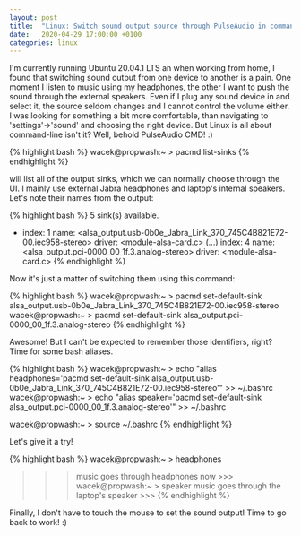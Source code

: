 ```yaml
---
layout: post
title:  "Linux: Switch sound output source through PulseAudio in command-line"
date:   2020-04-29 17:00:00 +0100
categories: linux
---
```


I'm currently running Ubuntu 20.04.1 LTS an when working from home, I found that switching sound output from one device to another is a pain. One moment I listen to music using my headphones, the other I want to push the sound through the external speakers. Even if I plug any sound device in and select it, the source seldom changes and I cannot control the volume either. I was looking for something a bit more comfortable, than navigating to 'settings'->'sound' and choosing the right device. But Linux is all about command-line isn't it? Well, behold PulseAudio CMD! :)

{% highlight bash %}
wacek@propwash:~ > pacmd list-sinks
{% endhighlight %}

will list all of the output sinks, which we can normally choose through the UI. I mainly use external Jabra headphones and laptop's internal speakers.
Let's note their names from the output:

{% highlight bash %}
5 sink(s) available.                   
  * index: 1
        name: <alsa_output.usb-0b0e_Jabra_Link_370_745C4B821E72-00.iec958-stereo>
        driver: <module-alsa-card.c>
(...)
    index: 4 
        name: <alsa_output.pci-0000_00_1f.3.analog-stereo>
        driver: <module-alsa-card.c> 
{% endhighlight %}

Now it's just a matter of switching them using this command:

{% highlight bash %}
wacek@propwash:~ > pacmd set-default-sink alsa_output.usb-0b0e_Jabra_Link_370_745C4B821E72-00.iec958-stereo
wacek@propwash:~ > pacmd set-default-sink alsa_output.pci-0000_00_1f.3.analog-stereo
{% endhighlight %}

Awesome! But I can't be expected to remember those identifiers, right? Time for some bash aliases.

{% highlight bash %}
wacek@propwash:~ > echo "alias headphones='pacmd set-default-sink alsa_output.usb-0b0e_Jabra_Link_370_745C4B821E72-00.iec958-stereo'" >> ~/.bashrc
wacek@propwash:~ > echo "alias speaker='pacmd set-default-sink alsa_output.pci-0000_00_1f.3.analog-stereo'" >> ~/.bashrc

wacek@propwash:~ > source ~/.bashrc
{% endhighlight %}

Let's give it a try!

{% highlight bash %}
wacek@propwash:~ > headphones
>>> music goes through headphones now >>>
wacek@propwash:~ > speaker
>>> music goes through the laptop's speaker >>>
{% endhighlight %}

Finally, I don't have to touch the mouse to set the sound output! Time to go back to work! :)
